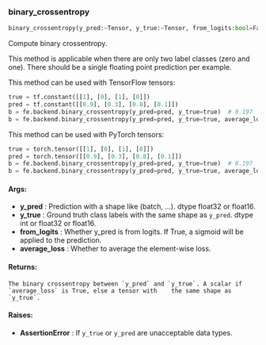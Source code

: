 

### binary_crossentropy
```python
binary_crossentropy(y_pred:~Tensor, y_true:~Tensor, from_logits:bool=False, average_loss:bool=True) -> ~Tensor
```
Compute binary crossentropy.

This method is applicable when there are only two label classes (zero and one). There should be a single floating
point prediction per example.

This method can be used with TensorFlow tensors:
```python
true = tf.constant([[1], [0], [1], [0]])
pred = tf.constant([[0.9], [0.3], [0.8], [0.1]])
b = fe.backend.binary_crossentropy(y_pred=pred, y_true=true)  # 0.197
b = fe.backend.binary_crossentropy(y_pred=pred, y_true=true, average_loss=False)  # [0.105, 0.356, 0.223, 0.105]
```

This method can be used with PyTorch tensors:
```python
true = torch.tensor([[1], [0], [1], [0]])
pred = torch.tensor([[0.9], [0.3], [0.8], [0.1]])
b = fe.backend.binary_crossentropy(y_pred=pred, y_true=true)  # 0.197
b = fe.backend.binary_crossentropy(y_pred=pred, y_true=true, average_loss=False)  # [0.105, 0.356, 0.223, 0.105]
```


#### Args:

* **y_pred** :  Prediction with a shape like (batch, ...). dtype float32 or float16.
* **y_true** :  Ground truth class labels with the same shape as `y_pred`. dtype int or float32 or float16.
* **from_logits** :  Whether y_pred is from logits. If True, a sigmoid will be applied to the prediction.
* **average_loss** :  Whether to average the element-wise loss.

#### Returns:
    The binary crossentropy between `y_pred` and `y_true`. A scalar if `average_loss` is True, else a tensor with    the same shape as `y_true`.

#### Raises:

* **AssertionError** :  If `y_true` or `y_pred` are unacceptable data types.